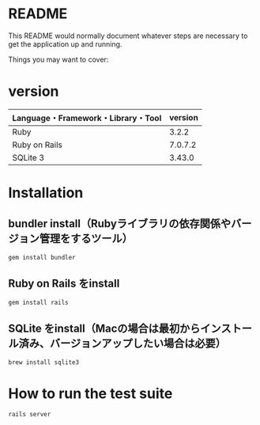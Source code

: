 # README

This README would normally document whatever steps are necessary to get the
application up and running.

Things you may want to cover:

# version

| Language・Framework・Library・Tool | version |
----|---- 
| Ruby | 3.2.2 |
| Ruby on Rails | 7.0.7.2 |
| SQLite 3 |3.43.0|

# Installation

## bundler install（Rubyライブラリの依存関係やバージョン管理をするツール）
```
gem install bundler
```

## Ruby on Rails をinstall
```
gem install rails
```

## SQLite をinstall（Macの場合は最初からインストール済み、バージョンアップしたい場合は必要）
```
brew install sqlite3
```


# How to run the test suite
```
rails server
```
